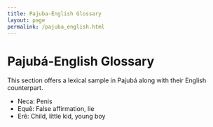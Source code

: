 ```yaml
---
title: Pajuba-English Glossary
layout: page
permalink: /pajuba_english.html
---
```

# Pajubá-English Glossary

This section offers a lexical sample in Pajubá along with their English counterpart.

* Neca: Penis
* Equê: False affirmation, lie 
* Erê: Child, little kid, young boy
